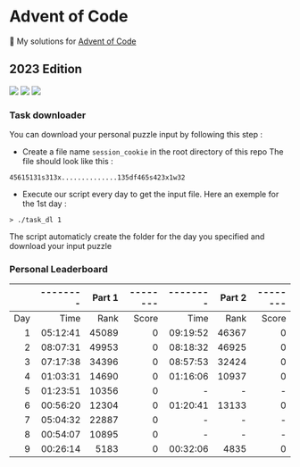 # Advent of Code

🎄 My solutions for [Advent of Code](https://adventofcode.com/)

## 2023 Edition

![](https://img.shields.io/badge/Stars%202023%20⭐-13-yellow) ![](https://img.shields.io/badge/2023%20day%20📅-8-blue) ![](https://img.shields.io/badge/Parts%20not%20done%20❌-2-red)

### Task downloader

You can download your personal puzzle input by following this step :
- Create a file name `session_cookie` in the root directory of this repo
The file should look like this :
```
45615131s313x..............135df465s423x1w32
```
- Execute our script every day to get the input file. Here an exemple for the 1st day :
```
> ./task_dl 1
``` 
The script automaticly create the folder for the day you specified and download your input puzzle

### Personal Leaderboard

|     | -------- | Part 1 | -------- | -------- | Part 2 | -------- |
|----:|---------:|-------:|---------:|---------:|-------:|---------:|
| Day |     Time |   Rank |    Score |     Time |   Rank |    Score |
|   1 | 05:12:41 |  45089 |        0 | 09:19:52 |  46367 |        0 |
|   2 | 08:07:31 |  49953 |        0 | 08:18:32 |  46925 |        0 |
|   3 | 07:17:38 |  34396 |        0 | 08:57:53 |  32424 |        0 |
|   4 | 01:03:31 |  14690 |        0 | 01:16:06 |  10937 |        0 |
|   5 | 01:23:51 |  10356 |        0 |        - |      - |        - |
|   6 | 00:56:20 |  12304 |        0 | 01:20:41 |  13133 |        0 |
|   7 | 05:04:32 |  22887 |        0 |        - |      - |        - |
|   8 | 00:54:07 |  10895 |        0 |        - |      - |        - |
|   9 | 00:26:14 |   5183 |        0 | 00:32:06 |   4835 |        0 |